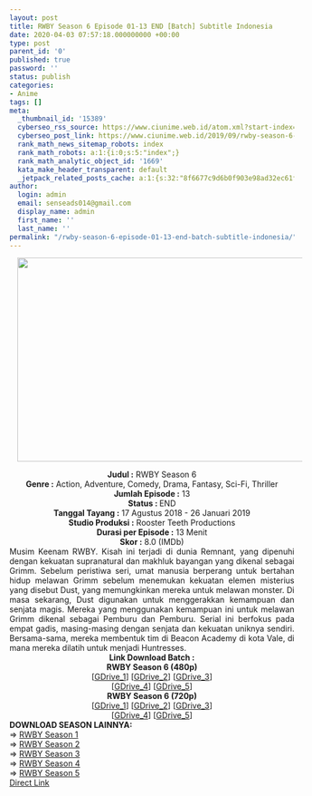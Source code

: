 ```yaml
---
layout: post
title: RWBY Season 6 Episode 01-13 END [Batch] Subtitle Indonesia
date: 2020-04-03 07:57:18.000000000 +00:00
type: post
parent_id: '0'
published: true
password: ''
status: publish
categories:
- Anime
tags: []
meta:
  _thumbnail_id: '15389'
  cyberseo_rss_source: https://www.ciunime.web.id/atom.xml?start-index=3151&max-results=150
  cyberseo_post_link: https://www.ciunime.web.id/2019/09/rwby-season-6-episode-01-13-end-batch.html
  rank_math_news_sitemap_robots: index
  rank_math_robots: a:1:{i:0;s:5:"index";}
  rank_math_analytic_object_id: '1669'
  kata_make_header_transparent: default
  _jetpack_related_posts_cache: a:1:{s:32:"8f6677c9d6b0f903e98ad32ec61f8deb";a:2:{s:7:"expires";i:1645407024;s:7:"payload";a:0:{}}}
author:
  login: admin
  email: senseads014@gmail.com
  display_name: admin
  first_name: ''
  last_name: ''
permalink: "/rwby-season-6-episode-01-13-end-batch-subtitle-indonesia/"
---
```

<div class="separator" style="clear: both; text-align: center;"><a href="https://1.bp.blogspot.com/-wYaQoSkb6MI/XX5SKSDr55I/AAAAAAAAdTo/PGHj-JpEIcIPHghuy8RKO-q10QaCHs7dQCLcBGAsYHQ/s1600/RWBY%2BSeason%2B6.jpg" imageanchor="1" style="margin-left: 1em; margin-right: 1em;"><img border="0" data-original-height="720" data-original-width="1280" height="360" src="{{ site.baseurl }}/assets/2020/04/RWBY%2BSeason%2B6.jpg" width="640" /></a></div>
<p>
<div style="text-align: center;"><b>Judul :</b>&nbsp;RWBY Season 6</div>
<div style="text-align: center;"><b>Genre :</b>&nbsp;<b></b>Action, Adventure, Comedy, Drama, Fantasy, Sci-Fi, Thriller</div>
<div style="text-align: center;"><b>Jumlah Episode :</b>&nbsp;13<br /><b>Status :&nbsp;</b>END<br /><b>Tanggal Tayang :</b>&nbsp;17 Agustus 2018 - 26 Januari 2019<br /><b>Studio Produksi :</b>&nbsp;Rooster Teeth Productions<br /><b>Durasi per Episode :</b>&nbsp;13&nbsp;Menit</div>
<div style="text-align: center;"><b>Skor :</b>&nbsp;8.0 (IMDb)</div>
<div style="text-align: justify;">
<div style="text-align: center;"></div>
<div style="text-align: justify;">Musim Keenam RWBY. Kisah ini terjadi di dunia Remnant, yang dipenuhi dengan kekuatan supranatural dan makhluk bayangan yang dikenal sebagai Grimm. Sebelum peristiwa seri, umat manusia berperang untuk bertahan hidup melawan Grimm sebelum menemukan kekuatan elemen misterius yang disebut Dust, yang memungkinkan mereka untuk melawan monster. Di masa sekarang, Dust digunakan untuk menggerakkan kemampuan dan senjata magis. Mereka yang menggunakan kemampuan ini untuk melawan Grimm dikenal sebagai Pemburu dan Pemburu. Serial ini berfokus pada empat gadis, masing-masing dengan senjata dan kekuatan uniknya sendiri. Bersama-sama, mereka membentuk tim di Beacon Academy di kota Vale, di mana mereka dilatih untuk menjadi Huntresses.</div>
</div>
<div style="text-align: justify;"></div>
<div style="text-align: justify;"></div>
<div style="text-align: center;"><b>Link Download Batch :</b></div>
<div style="text-align: center;">
<div style="text-align: center;"><b>RWBY Season 6&nbsp;(480p)</b></div>
</div>
<div style="text-align: center;">[<a href="https://drive.google.com/uc?export=download&amp;id=1HltzbmJZ5BMe3xfFwrbQCr7hVFWZA_Cl" target="_blank" rel="noopener">GDrive_1</a>] [<a href="https://drive.google.com/uc?export=download&amp;id=1Kglke8QdTjEBIbssqw09C-Bo235yWfBo" target="_blank" rel="noopener">GDrive_2</a>] [<a href="https://drive.google.com/uc?export=download&amp;id=1biH1TY88p9eXy3mXlNHNTVJXM01-Dj7Z" target="_blank" rel="noopener">GDrive_3</a>]<br />[<a href="https://drive.google.com/uc?export=download&amp;id=1FAd_S9VUItVkn1puIIu3xCfHQuFZqJve" target="_blank" rel="noopener">GDrive_4</a>] [<a href="https://drive.google.com/uc?export=download&amp;id=1ze1DOcCk5eHdPfPkuvmBt_zmDxehnmps" target="_blank" rel="noopener">GDrive_5</a>]</div>
<div style="text-align: center;"><b>RWBY Season 6&nbsp;(720p)</b><br />[<a href="https://drive.google.com/uc?export=download&amp;id=1J3ElcgDeMyx4gB8KJi0_V2qIDF2HbuFy" target="_blank" rel="noopener">GDrive_1</a>] [<a href="https://drive.google.com/uc?export=download&amp;id=11dDTw9gDt0ohrlV1_lGUMi02gJb5dCln" target="_blank" rel="noopener">GDrive_2</a>] [<a href="https://drive.google.com/uc?export=download&amp;id=17Ni8C6-LH0EHwWNZZRRgMaf66H0I0MMg" target="_blank" rel="noopener">GDrive_3</a>]<br />[<a href="https://drive.google.com/uc?export=download&amp;id=1D05Lwz6jdWX0985hr9YwyW8mmuCzAc6L" target="_blank" rel="noopener">GDrive_4</a>] [<a href="https://drive.google.com/uc?export=download&amp;id=1TZs-w4YDSwMyEkG4jQ15-iA7lw4vM6wN" target="_blank" rel="noopener">GDrive_5</a>]
<div style="text-align: left;"></div>
<div style="text-align: left;"></div>
<div style="text-align: left;"><b>DOWNLOAD SEASON LAINNYA:</b></div>
<div style="text-align: left;"></div>
<div style="text-align: left;">=&gt;&nbsp;<a href="https://www.ciunime.web.id/2019/07/rwby-season-1-episode-01-16-end-batch.html" target="_blank" rel="noopener">RWBY Season 1</a></div>
<div style="text-align: left;">=&gt;&nbsp;<a href="https://www.ciunime.web.id/2019/07/rwby-season-2-episode-01-12-end-batch.html" target="_blank" rel="noopener">RWBY Season 2</a></div>
<div style="text-align: left;">=&gt;&nbsp;<a href="https://www.ciunime.web.id/2019/07/rwby-season-3-episode-01-12-end-batch.html" target="_blank" rel="noopener">RWBY Season 3</a></div>
<div style="text-align: left;">=&gt;&nbsp;<a href="https://www.ciunime.web.id/2019/07/rwby-season-4-episode-01-12-end-batch.html" target="_blank" rel="noopener">RWBY Season 4</a></div>
<div style="text-align: left;">=&gt;&nbsp;<a href="https://www.ciunime.web.id/2019/07/rwby-season-5-episode-01-14-end-batch.html" target="_blank" rel="noopener">RWBY Season 5</a></div>
<div style="text-align: left;"></div>
</div>
<link rel="stylesheet" href="https://cdnjs.cloudflare.com/ajax/libs/font-awesome/4.7.0/css/font-awesome.min.css" />
<div class="divbtn"> <a href="https://handymansurrender.com/fihup8buzv?key=94550f7ce39444073321dde3b8782f97" class="btn"><i class="fa fa-download"></i> Direct Link</a> </div>
